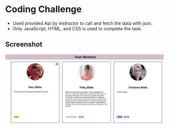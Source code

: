 # Coding Challenge
* Used provided Api by instructor to call and fetch the data with json.
* Only JavaScript, HTML, and CSS is used to complete the task.

## Screenshot

![GitHub Logo](/Screenshots/CC.png)
